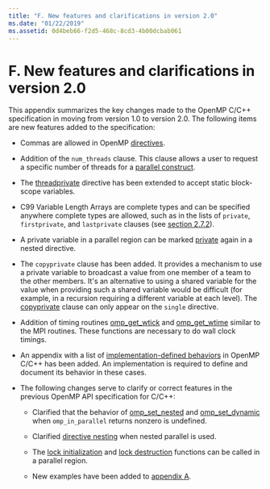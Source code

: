 ```yaml
---
title: "F. New features and clarifications in version 2.0"
ms.date: "01/22/2019"
ms.assetid: 0d4beb66-f2d5-468c-8cd3-4b00dcbab061
---
```

# F. New features and clarifications in version 2.0

This appendix summarizes the key changes made to the OpenMP C/C++ specification in moving from version 1.0 to version 2.0. The following items are new features added to the specification:

- Commas are allowed in OpenMP [directives](2-directives.md#21-directive-format).

- Addition of the `num_threads` clause. This clause allows a user to request a specific number of threads for a [parallel construct](2-directives.md#23-parallel-construct).

- The [threadprivate](2-directives.md#271-threadprivate-directive) directive has been extended to accept static block-scope variables.

- C99 Variable Length Arrays are complete types and can be specified anywhere complete types are allowed, such as in the lists of `private`, `firstprivate`, and `lastprivate` clauses (see [section 2.7.2](2-directives.md#272-data-sharing-attribute-clauses)).

- A private variable in a parallel region can be marked [private](2-directives.md#2721-private) again in a nested directive.

- The `copyprivate` clause has been added. It provides a mechanism to use a private variable to broadcast a value from one member of a team to the other members. It's an alternative to using a shared variable for the value when providing such a shared variable would be difficult (for example, in a recursion requiring a different variable at each level). The [copyprivate](2-directives.md#2728-copyprivate) clause can only appear on the `single` directive.

- Addition of timing routines [omp_get_wtick](3-run-time-library-functions.md#332-omp_get_wtick-function) and [omp_get_wtime](3-run-time-library-functions.md#331-omp_get_wtime-function) similar to the MPI routines. These functions are necessary to do wall clock timings.

- An appendix with a list of [implementation-defined behaviors](e-implementation-defined-behaviors-in-openmp-c-cpp.md) in OpenMP C/C++ has been added. An implementation is required to define and document its behavior in these cases.

- The following changes serve to clarify or correct features in the previous OpenMP API specification for C/C++:

  - Clarified that the behavior of [omp_set_nested](3-run-time-library-functions.md#319-omp_set_nested-function) and [omp_set_dynamic](3-run-time-library-functions.md#317-omp_set_dynamic-function) when `omp_in_parallel` returns nonzero is undefined.

  - Clarified [directive nesting](2-directives.md#29-directive-nesting) when nested parallel is used.

  - The [lock initialization](3-run-time-library-functions.md#321-omp_init_lock-and-omp_init_nest_lock-functions) and [lock destruction](3-run-time-library-functions.md#322-omp_destroy_lock-and-omp_destroy_nest_lock-functions) functions can be called in a parallel region.

  - New examples have been added to [appendix A](a-examples.md).